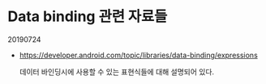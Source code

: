 # Data binding 관련 자료들

20190724



- https://developer.android.com/topic/libraries/data-binding/expressions

  데이터 바인딩시에 사용할 수 있는 표현식들에 대해 설명되어 있다.

